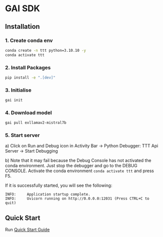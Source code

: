 # GAI SDK

## Installation

### 1. Create conda env

```bash
conda create -n ttt python=3.10.10 -y
conda activate ttt
```

### 2. Install Packages

```bash
pip install -e ".[dev]"
```

### 3. Initialise

```bash
gai init
```

### 4. Download model

```bash
gai pull exllamav2-mistral7b
```

### 5. Start server

a) Click on Run and Debug icon in Activity Bar -> Python Debugger: TTT Api Server -> Start Debugging

b) Note that it may fail because the Debug Console has not activated the conda environment. Just stop the debugger and go to the DEBUG CONSOLE. Activate the conda environment `conda activate ttt` and press F5.

If it is successfully started, you will see the following:

```
INFO:     Application startup complete.
INFO:     Uvicorn running on http://0.0.0.0:12031 (Press CTRL+C to quit)
```

## Quick Start

Run [Quick Start Guide](./doc/1-quickstart.ipynb)
